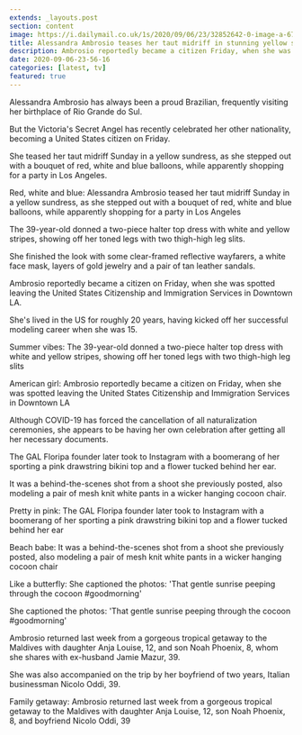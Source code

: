 ```yaml
---
extends: _layouts.post
section: content
image: https://i.dailymail.co.uk/1s/2020/09/06/23/32852642-0-image-a-67_1599431542492.jpg 
title: Alessandra Ambrosio teases her taut midriff in stunning yellow sundress as she picks up balloons 
description: Ambrosio reportedly became a citizen Friday, when she was spotted leaving the United States Citizenship and Immigration Services in DTLA, after roughly 20 years in the US. 
date: 2020-09-06-23-56-16 
categories: [latest, tv] 
featured: true 
--- 
```

Alessandra Ambrosio has always been a proud Brazilian, frequently visiting her birthplace of Rio Grande do Sul.

But the Victoria's Secret Angel has recently celebrated her other nationality, becoming a United States citizen on Friday.

She teased her taut midriff Sunday in a yellow sundress, as she stepped out with a bouquet of red, white and blue balloons, while apparently shopping for a party in Los Angeles.

Red, white and blue: Alessandra Ambrosio teased her taut midriff Sunday in a yellow sundress, as she stepped out with a bouquet of red, white and blue balloons, while apparently shopping for a party in Los Angeles

The 39-year-old donned a two-piece halter top dress with white and yellow stripes, showing off her toned legs with two thigh-high leg slits.

She finished the look with some clear-framed reflective wayfarers, a white face mask, layers of gold jewelry and a pair of tan leather sandals.  

Ambrosio reportedly became a citizen on Friday, when she was spotted leaving the United States Citizenship and Immigration Services in Downtown LA. 

She's lived in the US for roughly 20 years, having kicked off her successful modeling career when she was 15. 

Summer vibes: The 39-year-old donned a two-piece halter top dress with white and yellow stripes, showing off her toned legs with two thigh-high leg slits

American girl: Ambrosio reportedly became a citizen on Friday, when she was spotted leaving the United States Citizenship and Immigration Services in Downtown LA

Although COVID-19 has forced the cancellation of all naturalization ceremonies, she appears to be having her own celebration after getting all her necessary documents.

The GAL Floripa founder later took to Instagram with a boomerang of her sporting a pink drawstring bikini top and a flower tucked behind her ear.

It was a behind-the-scenes shot from a shoot she previously posted, also modeling a pair of mesh knit white pants in a wicker hanging cocoon chair.

Pretty in pink: The GAL Floripa founder later took to Instagram with a boomerang of her sporting a pink drawstring bikini top and a flower tucked behind her ear

Beach babe: It was a behind-the-scenes shot from a shoot she previously posted, also modeling a pair of mesh knit white pants in a wicker hanging cocoon chair

Like a butterfly: She captioned the photos: 'That gentle sunrise peeping through the cocoon #goodmorning'

She captioned the photos: 'That gentle sunrise peeping through the cocoon #goodmorning'

Ambrosio returned last week from a gorgeous tropical getaway to the Maldives with daughter Anja Louise, 12, and son Noah Phoenix, 8, whom she shares with ex-husband Jamie Mazur, 39.

She was also accompanied on the trip by her boyfriend of two years, Italian businessman Nicolo Oddi, 39. 

Family getaway: Ambrosio returned last week from a gorgeous tropical getaway to the Maldives with daughter Anja Louise, 12, son Noah Phoenix, 8, and boyfriend Nicolo Oddi, 39

